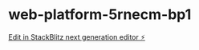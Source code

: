 # web-platform-5rnecm-bp1

[Edit in StackBlitz next generation editor ⚡️](https://stackblitz.com/~/github.com/m0x0m0x/web-platform-5rnecm-bp1)